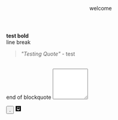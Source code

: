 <!DOCTYPE html>
<head>
    <title>Da Blue Guy's HTML Site</title>
    <link rel="icon" href="https://upload.wikimedia.org/wikipedia/commons/thumb/6/69/How_to_use_icon.svg/1200px-How_to_use_icon.svg.png">
    <link rel="stylesheet" href="stylesheet.css">
    <html lang="en">
    <style>  
        .rotate90
        {  
            -webkit-transform:rotate(40deg);  
            -moz-transform: rotate(40deg);  
            -ms-transform: rotate(40deg);  
            -o-transform: rotate(40deg);  
            transform: rotate(40deg);  
        } 
    </style>
</head>
<body>
    <header>welcome</header>
    <b>test bold</b>
    <br>line break
    <br><blockquote cite="example.com"><i>"Testing Quote"</i> - test</blockquote>
    <br>end of blockquote
    <textarea rows="5" cols="9" maxlength="50" maxwidth="1000" class="slotate"></textarea>
    <p></p>
    <button onclick="alert('you have clicked me')" class="gotate">.</button>
    <img src="smiley-block.png" class="rotate">
</body>
</html>
<!DOCTYPE css>
